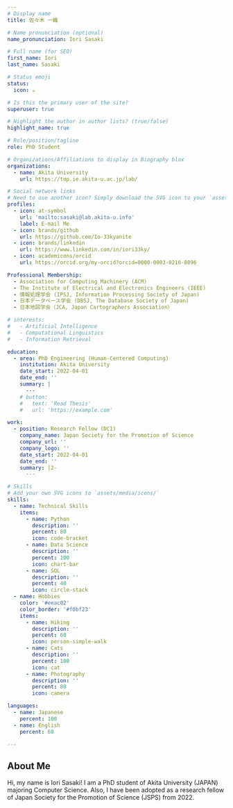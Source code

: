 ```yaml
---
# Display name
title: 佐々木 一織

# Name pronunciation (optional)
name_pronunciation: Iori Sasaki

# Full name (for SEO)
first_name: Iori
last_name: Sasaki

# Status emoji
status:
  icon: ☕️

# Is this the primary user of the site?
superuser: true

# Highlight the author in author lists? (true/false)
highlight_name: true

# Role/position/tagline
role: PhD Student

# Organizations/Affiliations to display in Biography blox
organizations:
  - name: Akita University
    url: https://top.ie.akita-u.ac.jp/lab/

# Social network links
# Need to use another icon? Simply download the SVG icon to your `assets/media/icons/` folder.
profiles:
  - icon: at-symbol
    url: 'mailto:sasaki@lab.akita-u.info'
    label: E-mail Me
  - icon: brands/github
    url: https://github.com/Io-33kyanite
  - icon: brands/linkedin
    url: https://www.linkedin.com/in/iori33ky/
  - icon: academicons/orcid
    url: https://orcid.org/my-orcid?orcid=0000-0003-0216-8096

Professional Membership:
  - Association for Computing Machinery (ACM)
  - The Institute of Electrical and Electronics Engineers (IEEE)
  - 情報処理学会 (IPSJ, Information Processing Society of Japan)
  - 日本データベース学会 (DBSJ, The Database Society of Japan)
  - 日本地図学会（JCA, Japan Cartographers Association）

# interests:
#   - Artificial Intelligence
#   - Computational Linguistics
#   - Information Retrieval

education:
  - area: PhD Engineering (Human-Centered Computing)
    institution: Akita University
    date_start: 2022-04-01
    date_end: ''
    summary: |
      ---
    # button:
    #   text: 'Read Thesis'
    #   url: 'https://example.com'

work:
  - position: Research Fellow (DC1)
    company_name: Japan Society for the Promotion of Science
    company_url: ''
    company_logo: ''
    date_start: 2022-04-01
    date_end: ''
    summary: |2-
      ---

# Skills
# Add your own SVG icons to `assets/media/icons/`
skills:
  - name: Technical Skills
    items:
      - name: Python
        description: ''
        percent: 80
        icon: code-bracket
      - name: Data Science
        description: ''
        percent: 100
        icon: chart-bar
      - name: SQL
        description: ''
        percent: 40
        icon: circle-stack
  - name: Hobbies
    color: '#eeac02'
    color_border: '#f0bf23'
    items:
      - name: Hiking
        description: ''
        percent: 60
        icon: person-simple-walk
      - name: Cats
        description: ''
        percent: 100
        icon: cat
      - name: Photography
        description: ''
        percent: 80
        icon: camera

languages:
  - name: Japanese
    percent: 100
  - name: English
    percent: 60

---
```


## About Me

Hi, my name is Iori Sasaki! I am a PhD student of Akita University (JAPAN) majoring Computer Science. Also, I have been adopted as a research fellow of Japan Society for the Promotion of Science (JSPS) from 2022.